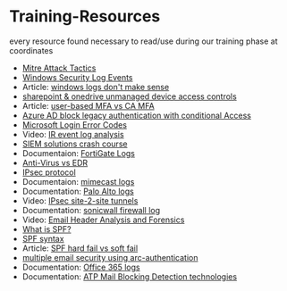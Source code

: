 # Training-Resources
every resource found necessary to read/use during our training phase at coordinates
* [Mitre Attack Tactics](https://attack.mitre.org/tactics/enterprise/)
* [Windows Security Log Events](https://www.ultimatewindowssecurity.com/securitylog/encyclopedia/)
* Article: [windows logs don't make sense](https://medium.com/@tareq.alkhatib/its-not-you-windows-security-logs-don-t-make-sense-4e421a0bbd0)
* [sharepoint & onedrive unmanaged device access controls](https://learn.microsoft.com/en-us/sharepoint/control-access-from-unmanaged-devices)
* Article: [user-based MFA vs CA MFA](https://messageops.com/user-based-mfa-vs-conditional-access-mfa/)
* [Azure AD block legacy authentication with conditional Access](https://learn.microsoft.com/en-us/azure/active-directory/conditional-access/block-legacy-authentication)
* [Microsoft Login Error Codes](https://login.microsoftonline.com/error)
* Video: [IR event log analysis](https://youtu.be/Xw536W7kbDQ)
* [SIEM solutions crash course](https://app.letsdefend.io/training/lessons/siem-101)
* Documentaion: [FortiGate Logs](https://docs.fortinet.com/document/fortigate/7.2.4/fortios-log-message-reference/524940/introduction)
* [Anti-Virus vs EDR](https://thinkadnet.com/2021/03/edr-vs-antivirus-whats-the-difference/)
* [IPsec protocol](https://www.cloudflare.com/learning/network-layer/what-is-ipsec/)
* Documentaion: [mimecast logs](https://integrations.mimecast.com/documentation/tutorials/understanding-siem-logs/)
* Documentation: [Palo Alto logs](https://docs.paloaltonetworks.com/pan-os/9-1/pan-os-admin/monitoring/view-and-manage-logs/log-types-and-severity-levels)
* Video: [IPsec site-2-site tunnels](https://www.youtube.com/watch?v=CuxyZiSCSfc)
* Documentation: [sonicwall firewall log](https://www.sonicwall.com/techdocs/pdf/sonicos-6-5-4-log-events-reference-guide.pdf)
* Video: [Email Header Analysis and Forensics](https://www.youtube.com/watch?v=nK5QpGSBR8c)
* [What is SPF?](https://en.wikipedia.org/wiki/Sender_Policy_Framework)
* [SPF syntax](https://powerdmarc.com/spf-record-syntax)
* Article: [SPF hard fail vs soft fail](https://knowledge.ondmarc.redsift.com/en/articles/1148885-spf-hard-fail-vs-spf-soft-fail)
* [multiple email security using arc-authentication](https://en.wikipedia.org/wiki/Authenticated_Received_Chain)
* Documentation: [Office 365 logs](https://learn.microsoft.com/en-us/office/office-365-management-api/office-365-management-activity-api-schema)
* Documentation: [ATP Mail Blocking Detection technologies](https://learn.microsoft.com/en-us/microsoft-365/security/office-365-security/reports-email-security?view=o365-worldwide)
